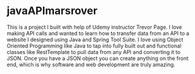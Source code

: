 # javaAPImarsrover
This is a project I built with help of Udemy instructor Trevor Page. I love making API calls and wanted to learn how to transfer data from an API to a website I designed using Java and Spring Tool Suite. I love using Object Oriented Programming like Java to tap into fully built out and functional classes like RestTemplate to pull data from any API and converting it to JSON. Once you have a JSON object you can create anything on the front end, which is why software and web development are truly amazing. 
